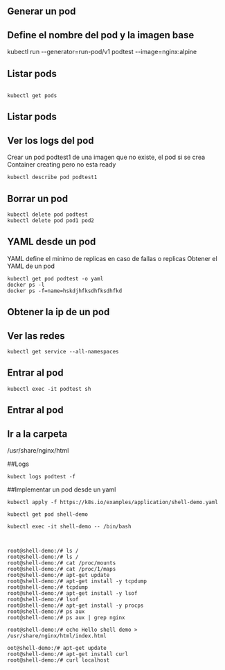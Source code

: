 ## Generar un pod
## Define el nombre del pod y la imagen base
kubectl run --generator=run-pod/v1 podtest --image=nginx:alpine

## Listar pods
```ssh

kubectl get pods
```
## Listar pods

## Ver los logs del pod
Crear un pod podtest1 de una imagen que no existe, el pod si se crea
Container creating pero no esta ready
```ssh
kubectl describe pod podtest1
```


## Borrar un pod
````ssh 
kubectl delete pod podtest
kubectl delete pod pod1 pod2
````


## YAML desde un pod
YAML define el minimo de replicas en caso de fallas o replicas
Obtener el YAML de un pod
````ssh
kubectl get pod podtest -o yaml
docker ps -l 
docker ps -f=name=hskdjhfksdhfksdhfkd
````


## Obtener la ip de un pod
## Ver las redes
```ssh
kubectl get service --all-namespaces
````


## Entrar al pod
````ssh
kubectl exec -it podtest sh
````
## Entrar al pod

## Ir a la carpeta 

/usr/share/nginx/html

##Logs

````ssh 
kubect logs podtest -f
````

##Implementar un pod desde un yaml

````ssh
kubectl apply -f https://k8s.io/examples/application/shell-demo.yaml

kubectl get pod shell-demo

kubectl exec -it shell-demo -- /bin/bash



root@shell-demo:/# ls /
root@shell-demo:/# ls /
root@shell-demo:/# cat /proc/mounts
root@shell-demo:/# cat /proc/1/maps
root@shell-demo:/# apt-get update
root@shell-demo:/# apt-get install -y tcpdump
root@shell-demo:/# tcpdump
root@shell-demo:/# apt-get install -y lsof
root@shell-demo:/# lsof
root@shell-demo:/# apt-get install -y procps
root@shell-demo:/# ps aux
root@shell-demo:/# ps aux | grep nginx

root@shell-demo:/# echo Hello shell demo > /usr/share/nginx/html/index.html

oot@shell-demo:/# apt-get update
root@shell-demo:/# apt-get install curl
root@shell-demo:/# curl localhost

`````



